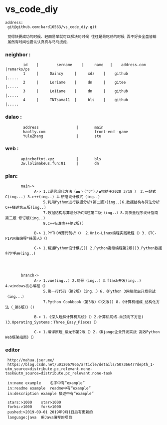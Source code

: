 # vs_code_diy
    address:
     git@github.com:kard16563/vs_code_diy.git
	 
	 觉得快要成功的时候、轻而易举就可以解决的时候 往往是最吃劲的时候 弄不好会全盘皆输
	 虽然有时间也要认认真真与马马虎虎.
	 
### neighbor : 
            id    |        sername    |     name   |    address.com      |remarks/ps
            1     |     Daincy     |     xdz    |    github           |.....
            2     |     Loriame    |     dn     |    gitee            |.....
			3     |     Lo1iame    |     dn     |    github           |.....
            4     |     TNTsama11  |     bls    |    github           |.....

### dalao :
            address                 |       main           
            haolly.com                      front-end -game
			YuleZhang               |       stu
### web :
           apinchoftnt.xyz          |       bls
		   3w.lolimakeus.fun:81     |       dn

### plan:
           main->
                 A-> 1.c语言现代方法（✿✿ヽ(°▽°)ノ✿完结于2020 3/18 ） 2.一站式C(ing...) 3.c++(ing..) 4.研磨设计模式（ing..）
                     5.利用Python进行数据分析(第二版)(ing..)6.数据结构与算法分析C++描述第三版(ing..)
					 7.数据结构与算法分析C描述第二版（ing..）8.高质量程序设计指南 第三版 修订版(ing..)
					 9.C++标准库++第2版()
					 
                 B-> 1.PYTHON源码剖析（） 2.Unix-Linux编程实践教程（）3.《TC-PIP网络编程*韩国人》（）
				 
                 C-> 1.精通Python设计模式() 2.Python高级编程第2版()3.Python数据科学手册(ing..)
				 
				 
				 
				 
           branch->
                 A-> 1.vue(ing..) 2.鸟哥（ing..）3.flask开发(ing..) 4.windows核心编程（）
                     5.第一行代码（第2版）（ing..）6.《Python 3网络爬虫开发实战（ing...）
                     7.Python Cookbook（第3版）中文版() 8.《计算机组成_结构化方法（_第6版）》()
					 
                 B-> 1.《深入理解计算机系统》（）2.计算机网络-自顶向下方法( )3.Operating_Systems：Three_Easy_Pieces（）
				 
                 C-> 1.编译原理_紫龙书第2版（）2.《Django企业开发实战 高效Python Web框架指南》（）
				 

###  editor 
     http://mahua.jser.me/  
     https://blog.csdn.net/u012067966/article/details/50736647?depth_1-utm_source=distribute.pc_relevant.none-task&utm_source=distribute.pc_relevant.none-task
	 
	 in:name example	名字中有“example”
     in:readme example	readme中有“example”
     in:description example	描述中有“example”

     stars:>1000	star>1000
     forks:>1000	fork>1000
     pushed:>2019-09-01	2019年9月1日后有更新的
     language:java	用Java编写的项目